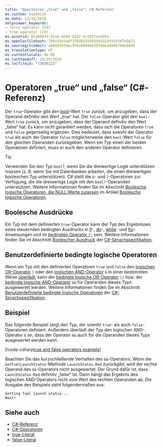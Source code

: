 ```yaml
---
title: 'Operatoren „true“ und „false“: C#-Referenz'
ms.custom: seodec18
ms.date: 12/10/2018
helpviewer_keywords:
- false operator [C#]
- true operator [C#]
ms.assetid: 81a888fd-011e-4589-b242-6c261fea505e
ms.openlocfilehash: 780c63e5a8f3f0d82559565b3319fe54507e3d21
ms.sourcegitcommit: ad800f019ac976cb669e635fb0ea49db740e6890
ms.translationtype: HT
ms.contentlocale: de-DE
ms.lasthandoff: 10/29/2019
ms.locfileid: "73036123"
---
```

# <a name="true-and-false-operators-c-reference"></a>Operatoren „true“ und „false“ (C#-Referenz)

Der `true`-Operator gibt den [bool](../keywords/bool.md)-Wert `true` zurück, um anzugeben, dass der Operand definitiv den Wert „true“ hat. Der `false`-Operator gibt den `bool`-Wert `true` zurück, um anzugeben, dass der Operand definitiv den Wert „false“ hat. Es kann nicht garantiert werden, dass sich die Operatoren `true` und `false` gegenseitig ergänzen. Dies bedeutet, dass sowohl der Operator `true` als auch der Operator `false` möglicherweise den `bool`-Wert `false` für den gleichen Operanden zurückgeben. Wenn ein Typ einen der beiden Operatoren definiert, muss er auch den anderen Operator definieren.

> [!TIP]
> Verwenden Sie den Typ `bool?`, wenn Sie die dreiwertige Logik unterstützen müssen (z. B. wenn Sie mit Datenbanken arbeiten, die einen dreiwertigen booleschen Typ unterstützen). C# stellt die `&`- und `|`-Operatoren zur Verfügung, die die dreiwertige Logik mit den `bool?`-Operanden unterstützen. Weitere Informationen finden Sie im Abschnitt [Boolesche logische Operatoren, die NULL-Werte zulassen](boolean-logical-operators.md#nullable-boolean-logical-operators) im Artikel [Boolesche logische Operatoren](boolean-logical-operators.md).

## <a name="boolean-expressions"></a>Boolesche Ausdrücke

Ein Typ mit dem definierten `true`-Operator kann der Typ des Ergebnisses eines steuernden bedingten Ausdrucks in [if](../keywords/if-else.md)-, [do](../keywords/do.md)-, [while](../keywords/while.md)- und [for](../keywords/for.md)-Anweisungen und im [bedingten Operator `?:`](conditional-operator.md) sein. Weitere Informationen finden Sie im Abschnitt [Boolescher Ausdruck](~/_csharplang/spec/expressions.md#boolean-expressions) der [C#-Sprachspezifikation](~/_csharplang/spec/introduction.md).

## <a name="user-defined-conditional-logical-operators"></a>Benutzerdefinierte bedingte logische Operatoren

Wenn ein Typ mit den definierten Operatoren `true` und `false` den [logischen OR-Operator](boolean-logical-operators.md#logical-or-operator-) `|` oder den [logischen AND-Operator](boolean-logical-operators.md#logical-and-operator-) `&` in einer bestimmten Weise [überlädt](operator-overloading.md), kann der [bedingte logische OR-Operator](boolean-logical-operators.md#conditional-logical-or-operator-) `||` bzw. der [bedingte logische AND-Operator](boolean-logical-operators.md#conditional-logical-and-operator-) `&&` für Operanden dieses Typs ausgewertet werden. Weitere Informationen finden Sie im Abschnitt [Benutzerdefinierte bedingte logische Operatoren](~/_csharplang/spec/expressions.md#user-defined-conditional-logical-operators) der [C#-Sprachspezifikation](~/_csharplang/spec/introduction.md).

## <a name="example"></a>Beispiel

Das folgende Beispiel zeigt den Typ, der sowohl `true`- als auch `false`-Operatoren definiert. Außerdem überlädt der Typ den logischen AND-Operator `&` so, dass der Operator `&&` auch für die Operanden dieses Typs ausgewertet werden kann.

[!code-csharp[true and false operators example](~/samples/csharp/language-reference/operators/TrueFalseOperators.cs)]

Beachten Sie das kurzschließende Verhalten des `&&`-Operators. Wenn die `GetFuelLaunchStatus`-Methode `LaunchStatus.Red` zurückgibt, wird der rechte Operand des `&&`-Operators nicht ausgewertet. Der Grund dafür ist, dass `LaunchStatus.Red` definitiv „false“ ist. Dann hängt das Ergebnis des logischen AND-Operators nicht vom Wert des rechten Operanden ab. Die Ausgabe des Beispiels sieht folgendermaßen aus:

```console
Getting fuel launch status...
Wait!
```

## <a name="see-also"></a>Siehe auch

- [C#-Referenz](../index.md)
- [C#-Operatoren](index.md)
- [true-Literal](../keywords/true-literal.md)
- [false-Literal](../keywords/false-literal.md)
